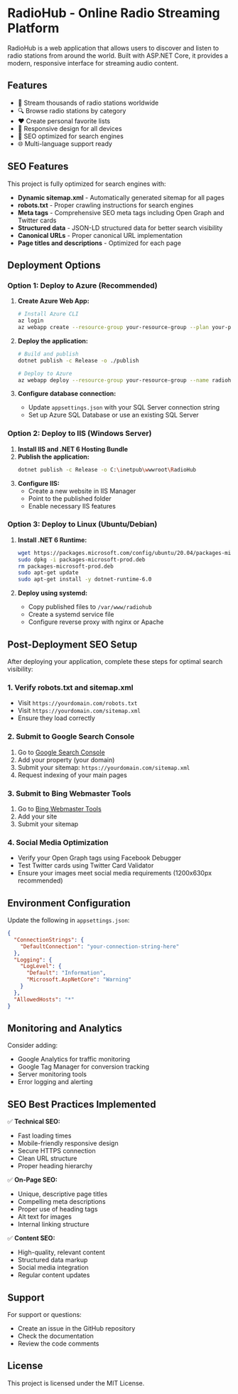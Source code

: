 # RadioHub - Online Radio Streaming Platform

RadioHub is a web application that allows users to discover and listen to radio stations from around the world. Built with ASP.NET Core, it provides a modern, responsive interface for streaming audio content.

## Features

- 🎵 Stream thousands of radio stations worldwide
- 🔍 Browse radio stations by category
- ❤️ Create personal favorite lists
- 📱 Responsive design for all devices
- 🚀 SEO optimized for search engines
- 🌐 Multi-language support ready

## SEO Features

This project is fully optimized for search engines with:

- **Dynamic sitemap.xml** - Automatically generated sitemap for all pages
- **robots.txt** - Proper crawling instructions for search engines
- **Meta tags** - Comprehensive SEO meta tags including Open Graph and Twitter cards
- **Structured data** - JSON-LD structured data for better search visibility
- **Canonical URLs** - Proper canonical URL implementation
- **Page titles and descriptions** - Optimized for each page

## Deployment Options

### Option 1: Deploy to Azure (Recommended)

1. **Create Azure Web App:**
   ```bash
   # Install Azure CLI
   az login
   az webapp create --resource-group your-resource-group --plan your-plan-name --name radiohub-app --runtime "DOTNET|6.0"
   ```

2. **Deploy the application:**
   ```bash
   # Build and publish
   dotnet publish -c Release -o ./publish

   # Deploy to Azure
   az webapp deploy --resource-group your-resource-group --name radiohub-app --src-path ./publish
   ```

3. **Configure database connection:**
   - Update `appsettings.json` with your SQL Server connection string
   - Set up Azure SQL Database or use an existing SQL Server

### Option 2: Deploy to IIS (Windows Server)

1. **Install IIS and .NET 6 Hosting Bundle**
2. **Publish the application:**
   ```bash
   dotnet publish -c Release -o C:\inetpub\wwwroot\RadioHub
   ```
3. **Configure IIS:**
   - Create a new website in IIS Manager
   - Point to the published folder
   - Enable necessary IIS features

### Option 3: Deploy to Linux (Ubuntu/Debian)

1. **Install .NET 6 Runtime:**
   ```bash
   wget https://packages.microsoft.com/config/ubuntu/20.04/packages-microsoft-prod.deb -O packages-microsoft-prod.deb
   sudo dpkg -i packages-microsoft-prod.deb
   rm packages-microsoft-prod.deb
   sudo apt-get update
   sudo apt-get install -y dotnet-runtime-6.0
   ```

2. **Deploy using systemd:**
   - Copy published files to `/var/www/radiohub`
   - Create a systemd service file
   - Configure reverse proxy with nginx or Apache

## Post-Deployment SEO Setup

After deploying your application, complete these steps for optimal search visibility:

### 1. Verify robots.txt and sitemap.xml
- Visit `https://yourdomain.com/robots.txt`
- Visit `https://yourdomain.com/sitemap.xml`
- Ensure they load correctly

### 2. Submit to Google Search Console
1. Go to [Google Search Console](https://search.google.com/search-console)
2. Add your property (your domain)
3. Submit your sitemap: `https://yourdomain.com/sitemap.xml`
4. Request indexing of your main pages

### 3. Submit to Bing Webmaster Tools
1. Go to [Bing Webmaster Tools](https://www.bing.com/webmasters)
2. Add your site
3. Submit your sitemap

### 4. Social Media Optimization
- Verify your Open Graph tags using Facebook Debugger
- Test Twitter cards using Twitter Card Validator
- Ensure your images meet social media requirements (1200x630px recommended)

## Environment Configuration

Update the following in `appsettings.json`:

```json
{
  "ConnectionStrings": {
    "DefaultConnection": "your-connection-string-here"
  },
  "Logging": {
    "LogLevel": {
      "Default": "Information",
      "Microsoft.AspNetCore": "Warning"
    }
  },
  "AllowedHosts": "*"
}
```

## Monitoring and Analytics

Consider adding:
- Google Analytics for traffic monitoring
- Google Tag Manager for conversion tracking
- Server monitoring tools
- Error logging and alerting

## SEO Best Practices Implemented

✅ **Technical SEO:**
- Fast loading times
- Mobile-friendly responsive design
- Secure HTTPS connection
- Clean URL structure
- Proper heading hierarchy

✅ **On-Page SEO:**
- Unique, descriptive page titles
- Compelling meta descriptions
- Proper use of heading tags
- Alt text for images
- Internal linking structure

✅ **Content SEO:**
- High-quality, relevant content
- Structured data markup
- Social media integration
- Regular content updates

## Support

For support or questions:
- Create an issue in the GitHub repository
- Check the documentation
- Review the code comments

## License

This project is licensed under the MIT License.
